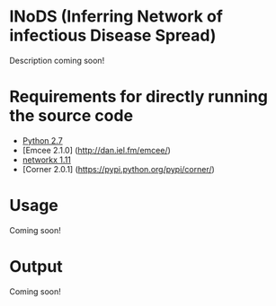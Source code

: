 INoDS (Inferring Network of infectious Disease Spread) 
================================================

Description coming soon!






Requirements for directly running the source code
================================================
* [Python  2.7](http://python.org/)
* [Emcee 2.1.0] (http://dan.iel.fm/emcee/)
* [networkx    1.11](https://networkx.github.io/)
* [Corner 2.0.1] (https://pypi.python.org/pypi/corner/)


Usage
================================

Coming soon!

Output
================================

Coming soon!
